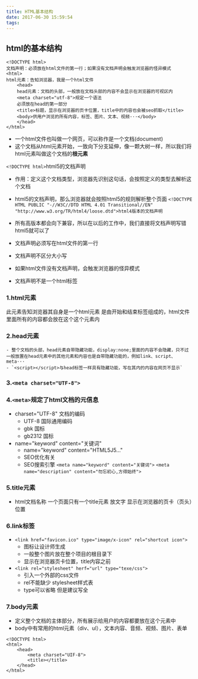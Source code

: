 ```yaml
---
title: HTML基本结构
date: 2017-06-30 15:59:54
tags:
---
```

## html的基本结构
```
<!DOCTYPE html>
文档声明：必须放在html文件的第一行；如果没有文档声明会触发浏览器的怪异模式
<html>
html元素：告知浏览器，我是一个html文件
    <head>
    head元素：文档的头部，一般放在文档头部的内容不会显示在浏览器的可视区内
    <meta charset="utf-8">规定一个语法
    必须放在head的第一部分
    <title>标题，显示在浏览器的页卡位置，title中的内容也会被seo抓取</title>
    <body>供用户浏览的所有内容，标签、图片、文本、视频···</body>
    </head>
</html>
```
- 一个html文件也叫做一个网页，可以称作是一个文档(document)
- 这个文档从html元素开始，一致向下分支延伸，像一颗大树一样，所以我们将html元素叫做这个文档的**根元素**

`<!DOCTYPE html>`html5的文档声明

- 作用：定义这个文档类型，浏览器先识别这句话，会按照定义的类型去解析这个文档

- html5的文档声明，那么浏览器就会按照html5的规则解析整个页面
`<!DOCTYPE HTML PUBLIC "-//W3C//DTD HTML 4.01 Transitional//EN"
        "http://www.w3.org/TR/html4/loose.dtd">html4版本的文档声明`

- 所有高版本都会向下兼容，所以在以后的工作中，我们直接将文档声明写错html5就可以了
- 文档声明必须写在html文件的第一行
- 文档声明不区分大小写
- 如果html文件没有文档声明，会触发浏览器的怪异模式
- 文档声明不是一个html标签

### 1.html元素
此元素告知浏览器其自身是一个html元素
是由开始和结束标签组成的，html文件里面所有的内容都会放在这个这个元素内
### 2.head元素
    - 整个文档的头部，head元素自带隐藏功能，display:none;里面的内容不会隐藏，只不过一般放置在head元素中的其他元素和内容也是自带隐藏功能的，例如link、script、meta···
    - `<script></script>与head标签一样具有隐藏功能，写在其内的内容在网页不显示`
### 3.`<meta charset="UTF-8">`
### 4.`<meta>`规定了html文档的元信息
- charset="UTF-8" 文档的编码
    - UTF-8 国际通用编码
    - gbk 国标
    - gb2312 国标
- name="keyword" content="关键词"
    - name="keyword" content="HTML5J5..."
    - SEO优化有关
    - SEO搜索引擎
`<meta name="keyword" content="关键词">`
`<meta name="description" content="勿忘初心,方得始终">`

### 5.title元素
- html文档名称 一个页面只有一个title元素
放文字 显示在浏览器的页卡（页头）位置
### 6.link标签
- `<link href="favicon.ico" type="image/x-icon" rel="shortcut icon">`
    - 图标让设计师生成
    - 一般整个图片放在整个项目的根目录下
    - 显示在浏览器页卡位置，title内容之前
- `<link rel="stylesheet" herf="url" type="texe/css">`
    - 引入一个外部的css文件
    - rel不能缺少 stylesheet样式表
    - type可以省略 但是建议写全

### 7.body元素
- 定义整个文档的主体部分，所有展示给用户的内容都要放在这个元素中
- body中有常用的html元素（div、ul），文本内容、音频、视频、图片、表单
```
<!DOCTYPE html>
<html>
    <head>
        <meta charset="UIF-8">
        <title></title>
    </head>
</html>
```





